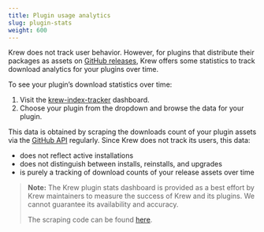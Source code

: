 ```yaml
---
title: Plugin usage analytics
slug: plugin-stats
weight: 600
---
```


Krew does not track user behavior. However, for plugins that distribute their
packages as assets on [GitHub
releases],
Krew offers some statistics to track download analytics for your plugins over
time.

To see your plugin’s download statistics over time:

1. Visit the [krew-index-tracker] dashboard.
2. Choose your plugin from the dropdown and browse the data for your plugin.

This data is obtained by scraping the downloads count of your plugin assets via
the [GitHub API] regularly. Since Krew does not track its users, this data:

- does not reflect active installations
- does not distinguish between installs, reinstalls, and upgrades
- is purely a tracking of download counts of your release assets over time

> **Note:** The Krew plugin stats dashboard is provided as a best effort by Krew
> maintainers to measure the success of Krew and its plugins. We cannot guarantee
> its availability and accuracy.
>
> The scraping code can be found
> [here](https://github.com/predatorray/krew-index-tracker).

[GitHub releases]: https://help.github.com/en/github/administering-a-repository/managing-releases-in-a-repository
[krew-index-tracker]: https://predatorray.github.io/krew-index-tracker/
[GitHub API]: https://developer.github.com/v3/repos/releases/#list-assets-for-a-release
